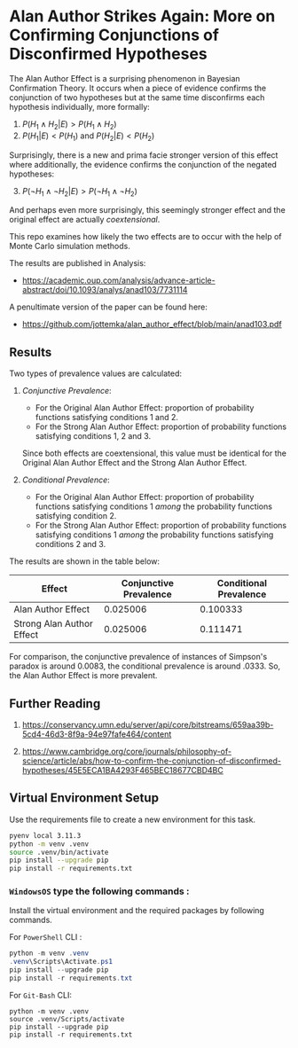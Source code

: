 # Alan Author Strikes Again: More on Confirming Conjunctions of Disconfirmed Hypotheses

The Alan Author Effect is a surprising phenomenon in Bayesian Confirmation Theory. It occurs when a piece of evidence confirms the conjunction of two hypotheses but at the same time disconfirms each hypothesis individually, more formally:

1. $P(H_1\land H_2|E)>P(H_1\land H_2)$
1. $P(H_1|E)<P(H_1)$ and $P(H_2|E)<P(H_2)$

Surprisingly, there is a new and prima facie stronger
version of this effect where additionally, the evidence confirms the conjunction of the negated hypotheses:

3. $P(\neg H_1\land \neg H_2|E)>P(\neg H_1\land \neg H_2)$

And perhaps even more surprisingly, this seemingly stronger effect and the original effect are actually *coextensional*.

This repo examines how likely the two effects are to occur with the help of Monte Carlo simulation methods.

The results are published in Analysis:
 - https://academic.oup.com/analysis/advance-article-abstract/doi/10.1093/analys/anad103/7731114

A penultimate version of the paper can be found here:

- https://github.com/jottemka/alan_author_effect/blob/main/anad103.pdf

## Results

Two types of prevalence values are calculated:

1. *Conjunctive Prevalence*:
    - For the Original Alan Author Effect: proportion of probability functions satisfying conditions 1 and 2.
    - For the Strong Alan Author Effect: proportion of probability functions satisfying conditions 1, 2 and 3.

    Since both effects are coextensional, this value must be identical for the Original Alan Author Effect and the Strong Alan Author Effect. 

1. *Conditional Prevalence*:
    - For the Original Alan Author Effect: proportion of probability functions satisfying conditions 1 *among* the probability functions satisfying condition 2.
    - For the Strong Alan Author Effect: proportion of probability functions satisfying conditions 1 *among* the probability functions satisfying conditions 2 and 3.

The results are shown in the table below:

<table id="T_386cd">
  <thead>
    <tr>
      <th id="T_386cd_level0_col0" class="col_heading level0 col0" >Effect</th>
      <th id="T_386cd_level0_col1" class="col_heading level0 col1" >Conjunctive Prevalence</th>
      <th id="T_386cd_level0_col2" class="col_heading level0 col2" >Conditional Prevalence</th>
    </tr>
  </thead>
  <tbody>
    <tr>
      <td id="T_386cd_row0_col0" class="data row0 col0" >Alan Author Effect</td>
      <td id="T_386cd_row0_col1" class="data row0 col1" >0.025006</td>
      <td id="T_386cd_row0_col2" class="data row0 col2" >0.100333</td>
    </tr>
    <tr>
      <td id="T_386cd_row1_col0" class="data row1 col0" >Strong Alan Author Effect</td>
      <td id="T_386cd_row1_col1" class="data row1 col1" >0.025006</td>
      <td id="T_386cd_row1_col2" class="data row1 col2" >0.111471</td>
    </tr>
  </tbody>
</table>

For comparison, the conjunctive prevalence of instances of Simpson's paradox is around 0.0083, the conditional prevalence is around .0333. So, the Alan Author Effect is more prevalent.

## Further Reading

1. https://conservancy.umn.edu/server/api/core/bitstreams/659aa39b-5cd4-46d3-8f9a-94e97fafe464/content

1. https://www.cambridge.org/core/journals/philosophy-of-science/article/abs/how-to-confirm-the-conjunction-of-disconfirmed-hypotheses/45E5ECA1BA4293F465BEC18677CBD4BC

## Virtual Environment Setup

Use the requirements file to create a new environment for this task. 

```Bash
pyenv local 3.11.3
python -m venv .venv
source .venv/bin/activate
pip install --upgrade pip
pip install -r requirements.txt
```

### **`WindowsOS`** type the following commands :

Install the virtual environment and the required packages by following commands.

For `PowerShell` CLI :

```PowerShell
python -m venv .venv
.venv\Scripts\Activate.ps1
pip install --upgrade pip
pip install -r requirements.txt
```

For `Git-Bash` CLI:

```
python -m venv .venv
source .venv/Scripts/activate
pip install --upgrade pip
pip install -r requirements.txt
```
